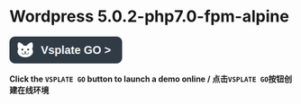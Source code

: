 # Wordpress 5.0.2-php7.0-fpm-alpine

<a href="https://www.vsplate.com/?docker-compose=https://github.com/vsplate/dcenvs/wordpress/5.0.2-php7.0-fpm-alpine"><img alt="VSPLATE GO" src="https://raw.githubusercontent.com/vsplate/images/master/vsgo_btn.png" width="200px"></a>

**Click the `VSPLATE GO` button to launch a demo online / 点击`VSPLATE GO`按钮创建在线环境**